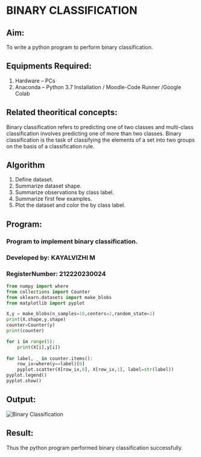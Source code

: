# BINARY CLASSIFICATION
## Aim:
To write a python program to perform binary classification.

## Equipments Required:
1. Hardware – PCs
2. Anaconda – Python 3.7 Installation / Moodle-Code Runner /Google Colab

## Related theoritical concepts:

Binary classification refers to predicting one of two classes and multi-class classification involves predicting one of more than two classes. Binary classification is the task of classifying the elements of a set into two groups on the basis of a classification rule.

## Algorithm
1. Define dataset.
2. Summarize dataset shape.
3. Summarize observations by class label.
4. Summarize first few examples.
5. Plot the dataset and color the by class label.

## Program:
### Program to implement binary classification.
### Developed by: KAYALVIZHI M
### RegisterNumber: 212220230024 

```python
from numpy import where
from collections import Counter
from sklearn.datasets import make_blobs
from matplotlib import pyplot

X,y = make_blobs(n_samples=10,centers=2,random_state=1)
print(X.shape,y.shape)
counter=Counter(y)
print(counter)

for i in range(5):
    print(X[i],y[i])
    
for label, _ in counter.items():
    row_ix=where(y==label)[0]
    pyplot.scatter(X[row_ix,0], X[row_ix,1], label=str(label))
pyplot.legend()
pyplot.show()

```
## Output:

![Binary Classification](https://user-images.githubusercontent.com/75413726/163680000-c1ece51d-004d-4591-ac18-8b120510fea2.jpg)

## Result:
Thus the python program performed binary classification successfully.
